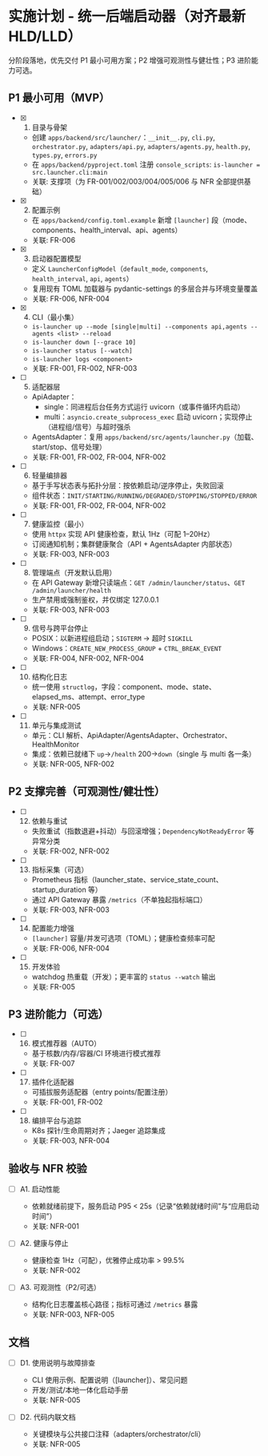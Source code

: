# 实施计划 - 统一后端启动器（对齐最新 HLD/LLD）

分阶段落地，优先交付 P1 最小可用方案；P2 增强可观测性与健壮性；P3 进阶能力可选。

## P1 最小可用（MVP）

- [x] 1. 目录与骨架
  - 创建 `apps/backend/src/launcher/`：`__init__.py`, `cli.py`, `orchestrator.py`, `adapters/api.py`, `adapters/agents.py`, `health.py`, `types.py`, `errors.py`
  - 在 `apps/backend/pyproject.toml` 注册 `console_scripts`: `is-launcher = src.launcher.cli:main`
  - 关联: 支撑项（为 FR-001/002/003/004/005/006 与 NFR 全部提供基础）

- [x] 2. 配置示例
  - 在 `apps/backend/config.toml.example` 新增 `[launcher]` 段（mode、components、health_interval、api、agents）
  - 关联: FR-006

- [x] 3. 启动器配置模型
  - 定义 `LauncherConfigModel`（`default_mode`, `components`, `health_interval`, `api`, `agents`）
  - 复用现有 TOML 加载器与 pydantic-settings 的多层合并与环境变量覆盖
  - 关联: FR-006, NFR-004

- [x] 4. CLI（最小集）
  - `is-launcher up --mode [single|multi] --components api,agents --agents <list> --reload`
  - `is-launcher down [--grace 10]`
  - `is-launcher status [--watch]`
  - `is-launcher logs <component>`
  - 关联: FR-001, FR-002, NFR-003

- [ ] 5. 适配器层
  - ApiAdapter：
    - single：同进程后台任务方式运行 uvicorn（或事件循环内启动）
    - multi：`asyncio.create_subprocess_exec` 启动 uvicorn；实现停止（进程组/信号）与超时强杀
  - AgentsAdapter：复用 `apps/backend/src/agents/launcher.py`（加载、start/stop、信号处理）
  - 关联: FR-001, FR-002, FR-004, NFR-002

- [ ] 6. 轻量编排器
  - 基于手写状态表与拓扑分层：按依赖启动/逆序停止，失败回滚
  - 组件状态：`INIT/STARTING/RUNNING/DEGRADED/STOPPING/STOPPED/ERROR`
  - 关联: FR-001, FR-002, FR-004, NFR-002

- [ ] 7. 健康监控（最小）
  - 使用 `httpx` 实现 API 健康检查，默认 1Hz（可配 1–20Hz）
  - 订阅通知机制；集群健康聚合（API + AgentsAdapter 内部状态）
  - 关联: FR-003, NFR-003

- [ ] 8. 管理端点（开发默认启用）
  - 在 API Gateway 新增只读端点：`GET /admin/launcher/status`、`GET /admin/launcher/health`
  - 生产禁用或强制鉴权，并仅绑定 127.0.0.1
  - 关联: FR-003, NFR-003

- [ ] 9. 信号与跨平台停止
  - POSIX：以新进程组启动；`SIGTERM` → 超时 `SIGKILL`
  - Windows：`CREATE_NEW_PROCESS_GROUP` + `CTRL_BREAK_EVENT`
  - 关联: FR-004, NFR-002, NFR-004

- [ ] 10. 结构化日志
  - 统一使用 `structlog`，字段：component、mode、state、elapsed_ms、attempt、error_type
  - 关联: NFR-005

- [ ] 11. 单元与集成测试
  - 单元：CLI 解析、ApiAdapter/AgentsAdapter、Orchestrator、HealthMonitor
  - 集成：依赖已就绪下 `up`→`/health` 200→`down`（single 与 multi 各一条）
  - 关联: NFR-005, NFR-002

## P2 支撑完善（可观测性/健壮性）

- [ ] 12. 依赖与重试
  - 失败重试（指数退避+抖动）与回滚增强；`DependencyNotReadyError` 等异常分类
  - 关联: FR-002, NFR-002

- [ ] 13. 指标采集（可选）
  - Prometheus 指标（launcher_state、service_state_count、startup_duration 等）
  - 通过 API Gateway 暴露 `/metrics`（不单独起指标端口）
  - 关联: FR-003, NFR-003

- [ ] 14. 配置能力增强
  - `[launcher]` 容量/并发可选项（TOML）；健康检查频率可配
  - 关联: FR-006, NFR-004

- [ ] 15. 开发体验
  - watchdog 热重载（开发）；更丰富的 `status --watch` 输出
  - 关联: FR-005

## P3 进阶能力（可选）

- [ ] 16. 模式推荐器（AUTO）
  - 基于核数/内存/容器/CI 环境进行模式推荐
  - 关联: FR-007

- [ ] 17. 插件化适配器
  - 可插拔服务适配器（entry points/配置注册）
  - 关联: FR-001, FR-002

- [ ] 18. 编排平台与追踪
  - K8s 探针/生命周期对齐；Jaeger 追踪集成
  - 关联: FR-003, NFR-004

## 验收与 NFR 校验

- [ ] A1. 启动性能
  - 依赖就绪前提下，服务启动 P95 < 25s（记录“依赖就绪时间”与“应用启动时间”）
  - 关联: NFR-001

- [ ] A2. 健康与停止
  - 健康检查 1Hz（可配），优雅停止成功率 > 99.5%
  - 关联: NFR-002

- [ ] A3. 可观测性（P2/可选）
  - 结构化日志覆盖核心路径；指标可通过 `/metrics` 暴露
  - 关联: NFR-003, NFR-005

## 文档

- [ ] D1. 使用说明与故障排查
  - CLI 使用示例、配置说明（[launcher]）、常见问题
  - 开发/测试/本地一体化启动手册
  - 关联: NFR-005

- [ ] D2. 代码内联文档
  - 关键模块与公共接口注释（adapters/orchestrator/cli）
  - 关联: NFR-005
